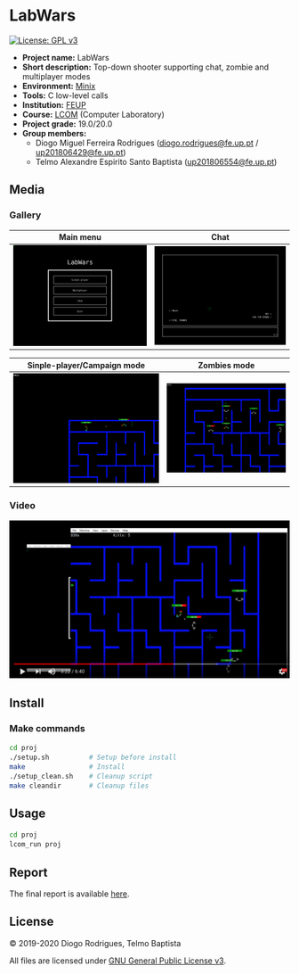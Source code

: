 # LabWars

[![License: GPL v3](https://img.shields.io/badge/License-GPLv3-blue.svg)](https://www.gnu.org/licenses/gpl-3.0)

- **Project name:** LabWars
- **Short description:** Top-down shooter supporting chat, zombie and multiplayer modes
- **Environment:** [Minix](https://www.minix3.org/)
- **Tools:** C low-level calls
- **Institution:** [FEUP](https://sigarra.up.pt/feup/en/web_page.Inicial)
- **Course:** [LCOM](https://sigarra.up.pt/feup/en/ucurr_geral.ficha_uc_view?pv_ocorrencia_id=436435) (Computer Laboratory)
- **Project grade:** 19.0/20.0
- **Group members:**
    - Diogo Miguel Ferreira Rodrigues (diogo.rodrigues@fe.up.pt / up201806429@fe.up.pt)
    - Telmo Alexandre Espirito Santo Baptista (up201806554@fe.up.pt)

## Media
### Gallery
| Main menu | Chat |
|-----------|------|
| ![](https://raw.githubusercontent.com/dmfrodrigues/feup-lcom/master/proj/doc/report/images/main_menu.png) | ![](https://raw.githubusercontent.com/dmfrodrigues/feup-lcom/master/proj/doc/report/images/chat02_01.png) |

| Sinple-player/Campaign mode | Zombies mode |
|-----------------------------|--------------|
| ![](https://raw.githubusercontent.com/dmfrodrigues/feup-lcom/master/proj/doc/report/images/campaign01.png) | ![](https://raw.githubusercontent.com/dmfrodrigues/feup-lcom/master/proj/doc/report/images/zombies01.png) |

### Video

[![LabWars - LCOM Project 2019/20](https://raw.githubusercontent.com/dmfrodrigues/feup-lcom/master/proj/doc/report/images/thumbnail.png)](https://youtu.be/p19NshuZql4 "LabWars - LCOM Project 2019/20")

## Install

### Make commands

```sh
cd proj
./setup.sh          # Setup before install
make                # Install
./setup_clean.sh    # Cleanup script
make cleandir       # Cleanup files
```

## Usage

```sh
cd proj
lcom_run proj
```

## Report

The final report is available [here](proj/doc/report/report.pdf).

## License

© 2019-2020 Diogo Rodrigues, Telmo Baptista

All files are licensed under [GNU General Public License v3](LICENSE).
